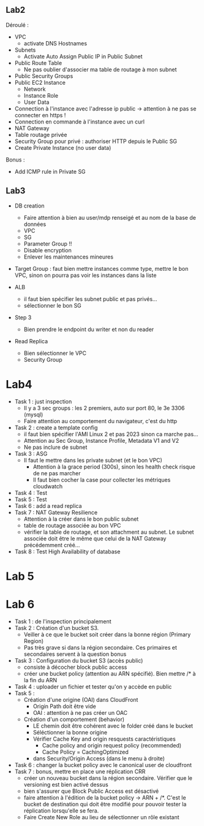 ## Lab2

Déroulé : 

* VPC
  * activate DNS Hostnames
* Subnets
  * Activate Auto Assign Public IP in Public Subnet
* Public Route Table
  * Ne pas oublier d'associer ma table de routage à mon subnet
* Public Security Groups
* Public EC2 Instance
  * Network
  * Instance Role
  * User Data
* Connection à l'instance avec l'adresse ip public -> attention à ne pas se connecter en https !
* Connection en commande à l'instance avec un curl
* NAT Gateway
* Table routage privée
* Security Group pour privé : authoriser HTTP depuis le Public SG
* Create Private Instance (no user data)

Bonus : 
* Add ICMP rule in Private SG

## Lab3

* DB creation
  * Faire attention à bien au user/mdp renseigé et au nom de la base de données
  * VPC
  * SG
  * Parameter Group !!
  * Disable encryption
  * Enlever les maintenances mineures

* Target Group : faut bien mettre instances comme type, mettre le bon VPC, sinon on pourra pas voir les instances dans la liste

* ALB
  * il faut bien spécifier les subnet public et pas privés...
  * sélectionner le bon SG

* Step 3
  * Bien prendre le endpoint du writer et non du reader

* Read Replica
  * Bien sélectionner le VPC
  * Security Group

# Lab4

* Task 1 : just inspection
  * Il y a 3 sec groups : les 2 premiers, auto sur port 80, le 3e 3306 (mysql)
  * Faire attention au comportement du navigateur, c'est du http 
* Task 2 : create a template config
  * il faut bien spécifier l'AMI Linux 2 et pas 2023 sinon ca marche pas...
  * Attention au Sec Group, Instance Profile, Metadata V1 and V2
  * Ne pas inclure de subnet
* Task 3 : ASG
  * Il faut le mettre dans les private subnet (et le bon VPC)
    * Attention à la grace period (300s), sinon les health check risque de ne pas marcher
    * Il faut bien cocher la case pour collecter les métriques cloudwatch
* Task 4 : Test
* Task 5 : Test
* Task 6 : add a read replica
* Task 7 : NAT Gateway Resilience
  * Attention à la créer dans le bon public subnet
  * table de routage associée au bon VPC
  * vérifier la table de routage, et son attachment au subnet. Le subnet associée doit être le même que celui de la NAT Gateway précédemment créé...
* Task 8 : Test High Availability of database
  

# Lab 5



# Lab 6

* Task 1 : de l'inspection principalement
* Task 2 : Création d'un bucket S3.
  *  Veiller à ce que le bucket soit créer dans la bonne région (Primary Region)
  *  Pas très grave si dans la région secondaire. Ces primaires et secondaires servent à la question bonus
* Task 3 : Configuration du bucket S3 (accès public)
  * consiste à décocher block public access
  * créer une bucket policy (attention au ARN spécifié). Bien mettre /* à la fin du ARN
* Task 4 : uploader un fichier et tester qu'on y accède en public
* Task 5 : 
  * Création d'une origine (OAI) dans CloudFront
    * Origin Path doit être vide
    * OAI : attention à ne pas créer un OAC
  * Création d'un comportement (behavior)
    * LE chemin doit être cohérent avec le folder créé dans le bucket
    * Séléctionner la bonne origine
    * Vérifier Cache Key and origin resquests caractéristiques 
      * Cache policy and origin request policy (recommended)
      * Cache Policy = CachingOptimized
    * dans Security/Origin Access (dans le menu à droite)
* Task 6 : changer la bucket policy avec le canonical user de cloudfront
* Task 7 : bonus, mettre en place une réplication CRR
  * créer un nouveau bucket dans la région secondaire. Vérifier que le versioning est bien activé dessus
  * bien s'assurer que Block Public Access est désactivé
  * faire attention à l'édition de la bucket policy -> ARN + /*. C'est le bucket de destination qui doit être modifié pour pouvoir tester la réplication lorsqu'elle se fera.
  * Faire Create New Role au lieu de sélectionner un rôle existant